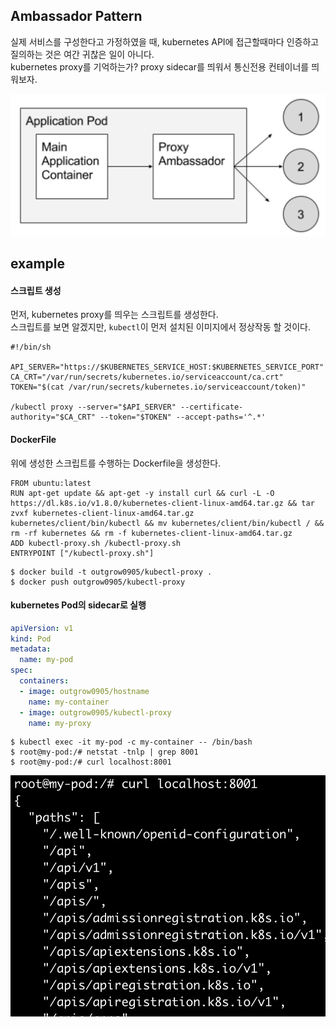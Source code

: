 ## Ambassador Pattern
실제 서비스를 구성한다고 가정하였을 때, kubernetes API에 접근할때마다 인증하고 질의하는 것은 여간 귀찮은 일이 아니다.  
kubernetes proxy를 기억하는가? proxy sidecar를 띄워서 통신전용 컨테이너를 띄워보자.

![ambassador pattern](img/ambassador-pattern.png)

## example
#### 스크립트 생성
먼저, kubernetes proxy를 띄우는 스크립트를 생성한다.    
스크립트를 보면 알겠지만, `kubectl`이 먼저 설치된 이미지에서 정상작동 할 것이다.
~~~
#!/bin/sh

API_SERVER="https://$KUBERNETES_SERVICE_HOST:$KUBERNETES_SERVICE_PORT"
CA_CRT="/var/run/secrets/kubernetes.io/serviceaccount/ca.crt"
TOKEN="$(cat /var/run/secrets/kubernetes.io/serviceaccount/token)"

/kubectl proxy --server="$API_SERVER" --certificate-authority="$CA_CRT" --token="$TOKEN" --accept-paths='^.*'
~~~

#### DockerFile
위에 생성한 스크립트를 수행하는 Dockerfile을 생성한다.
~~~
FROM ubuntu:latest
RUN apt-get update && apt-get -y install curl && curl -L -O https://dl.k8s.io/v1.8.0/kubernetes-client-linux-amd64.tar.gz && tar zvxf kubernetes-client-linux-amd64.tar.gz kubernetes/client/bin/kubectl && mv kubernetes/client/bin/kubectl / && rm -rf kubernetes && rm -f kubernetes-client-linux-amd64.tar.gz
ADD kubectl-proxy.sh /kubectl-proxy.sh
ENTRYPOINT ["/kubectl-proxy.sh"]
~~~

~~~
$ docker build -t outgrow0905/kubectl-proxy .
$ docker push outgrow0905/kubectl-proxy
~~~

#### kubernetes Pod의 sidecar로 실행
~~~yaml
apiVersion: v1
kind: Pod
metadata:
  name: my-pod
spec:
  containers:
  - image: outgrow0905/hostname
    name: my-container
  - image: outgrow0905/kubectl-proxy
    name: my-proxy
~~~
~~~
$ kubectl exec -it my-pod -c my-container -- /bin/bash
$ root@my-pod:/# netstat -tnlp | grep 8001
$ root@my-pod:/# curl localhost:8001
~~~
![proxy](img/proxy.png)
